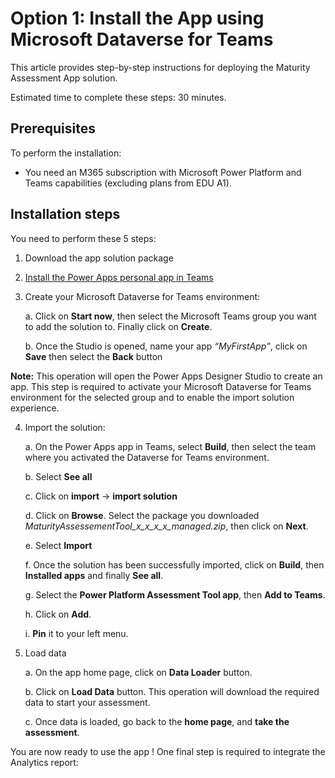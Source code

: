# Option 1: Install the App using Microsoft Dataverse for Teams

This article provides step-by-step instructions for deploying the Maturity Assessment App solution.

Estimated time to complete these steps: 30 minutes.

## Prerequisites
To perform the installation:

 - You need an M365 subscription with Microsoft Power Platform and Teams
   capabilities (excluding plans from EDU A1).

## Installation steps
You need to perform these 5 steps: 
 1. Download the app solution package
 2. [Install the Power Apps personal app in Teams](https://docs.microsoft.com/en-us/powerapps/teams/install-personal-app)
 3. Create your Microsoft Dataverse for Teams environment:
 
    a.	Click on **Start now**, then select the Microsoft Teams group you want to add the solution to. Finally click on **Create**.
    
    b.	Once the Studio is opened, name your app *“MyFirstApp”*, click on **Save** then select the **Back** button

**Note:** This operation will open the Power Apps Designer Studio to create an app. This step is required to activate your Microsoft Dataverse for Teams environment for the selected group and to enable the import solution experience.
 

4.	Import the solution:

    a.	On the Power Apps app in Teams, select **Build**, then select the team where you activated the Dataverse for Teams environment.
    
    b.	Select **See all**

    c.	Click on **import** -> **import solution**

    d.	Click on **Browse**. Select the package you downloaded *MaturityAssessementTool_x_x_x_x_managed.zip*, then click on **Next**.

    e.	Select **Import**
    
    f.	Once the solution has been successfully imported, click on **Build**, then **Installed apps** and finally **See all**.
    
    g.	Select the **Power Platform Assessment Tool app**, then **Add to Teams**.
    
    h.	Click on **Add**.
    
    i.	**Pin** it to your left menu.

 
5.	Load data

    a.	On the app home page, click on **Data Loader** button.

    b.	Click on **Load Data** button. This operation will download the required data to start your assessment.

    c.	Once data is loaded, go back to the **home page**, and **take the assessment**.
 

You are now ready to use the app !
One final step is required to integrate the Analytics report: 
